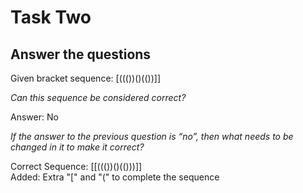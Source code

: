 # Task Two
## Answer the questions 

<p>Given bracket sequence: [((())()(())]] </p>

<p><i>Can this sequence be considered correct?</i></p>
<p>Answer: No </p>

<p><i>If the answer to the previous question is “no”, then what needs to be changed in it to make it correct?</i></p>

<p>
Correct Sequence: [[((())()(()))]]
<br>
Added: Extra "[" and "(" to complete the sequence
</p>
